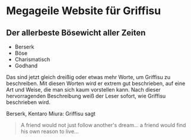 # Megageile Website für Griffisu
## Der allerbeste Bösewicht aller Zeiten

* Berserk
* Böse
* Charismatisch
* Godhand

Das sind jetzt gleich dreißig oder etwas mehr Worte, um Griffisu zu beschreiben. Mit diesen Worten wird er extrem gut beschrieben, auf eine Art und Weise, die man sich kaum vorstellen kann. Nach dieser hervorragenden Beschreibung weiß der Leser sofort, wie Griffisu beschrieben wird.

Berserk, Kentaro Miura:
Griffisu sagt
> A friend would not just follow another's dream...
> a friend would find his own reason to live...
